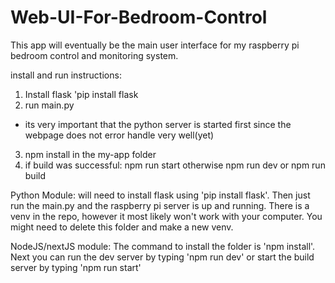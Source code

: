 # Web-UI-For-Bedroom-Control
This app will eventually be the main user interface for my raspberry pi bedroom control and monitoring system. 


install and run instructions:

1. Install flask 'pip install flask
2. run main.py
* its very important that the python server is started first since the webpage does not error handle very well(yet)
3. npm install in the my-app folder
4. if build was successful: npm run start otherwise npm run dev or npm run build



Python Module: will need to install flask using 'pip install flask'. Then just run the main.py and the raspberry pi server is up and running. There is a venv in the repo, however it most likely won't work with your computer. You might need to delete this folder and make a new venv. 

NodeJS/nextJS module: The command to install the folder is 'npm install'. Next you can run the dev server by typing 'npm run dev' or start the build server by typing 'npm run start'

